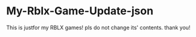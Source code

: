 # My-Rblx-Game-Update-json
This is justfor my RBLX games!
pls do not change its' contents. thank you!
